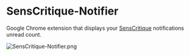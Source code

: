 SensCritique-Notifier
=====================

Google Chrome extension that displays your [SensCritique](http://www.senscritique.com) notifications unread count.

![SensCritique-Notifier.png](https://raw.github.com/Narno/SensCritique-Notifier/master/doc/screenshot.png "SensCritique-Notifier.png")
